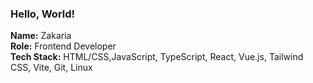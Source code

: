 ### Hello, World!

**Name:** Zakaria  
**Role:** Frontend Developer  
**Tech Stack:** HTML/CSS,JavaScript, TypeScript, React, Vue.js, Tailwind CSS, Vite, Git, Linux  
